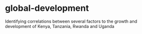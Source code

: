 # global-development
Identifying correlations between several factors to the growth and development of Kenya, Tanzania, Rwanda and Uganda
